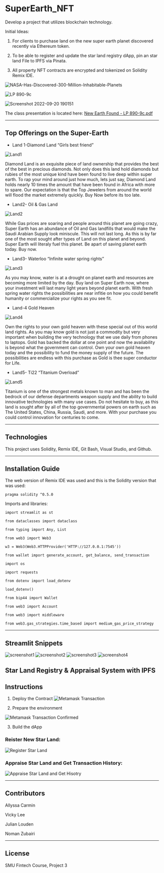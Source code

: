 # SuperEarth_NFT

Develop a project that utilizes blockchain technology. 

Initial Ideas:
 1. For clients to purchase land on the new super earth planet discovered recently via Ethereum token.
 
 2. To be able to register and update the star land registry dApp, pin an star land File to IPFS via Pinata.
 
 3. All property NFT contracts are encrypted and tokenized on Solidity Remix IDE.

![NASA-Has-Discovered-300-Million-Inhabitable-Planets](https://user-images.githubusercontent.com/103230949/192163101-17ee432e-f5cd-4478-abd8-cc1a43af43f1.jpg)

![LP 890-9c](https://user-images.githubusercontent.com/103230949/192163074-cb68c627-55d6-4f25-8b51-7ad3c822c8ce.png)

![Screenshot 2022-09-20 190151](https://user-images.githubusercontent.com/103230949/192163098-95eecc1f-ced6-4eb6-ad09-36cf8693c0e2.png)

The class presentation is located here: [New Earth Found - LP 890-9c.pdf](https://github.com/Loudju/project3_fintech/files/9641826/New.Earth.Found.-.LP.890-9c.pdf)

---
## Top Offerings on the Super-Earth

 - Land 1-Diamond Land “Girls best friend”
 
![Land1](https://user-images.githubusercontent.com/103230949/192176522-62017aab-c0bb-4b9b-b278-e855af807046.jpg)

Diamond Land is an exquisite piece of land ownership that provides the best of the best in precious diamonds. Not only does this land hold diamonds but rubies of the most unique kind have been found to live deep within super earth. To rap your mind around just how much, lets just say, Diamond Land holds nearly 10 times the amount that have been found in Africa with more to spare. Our expectation is that the Top Jewelers from around the world will flood the market extremely quickly. Buy Now before its too late.


 - Land2- Oil & Gas Land
 
![Land2](https://user-images.githubusercontent.com/103230949/192176527-82ad9908-83c9-4dde-a954-2b13dc3d80cd.jpg)

While Gas prices are soaring and people around this planet are going crazy, Super Earth has an abundance of Oil and Gas landfills that would make  the Saudi Arabian Supply look miniscule. This will not last long. As this is by far one of the most sought after types of Land on this planet and beyond. Super Earth will literaly fuel this planet. Be apart of saving planet earth today. Buy now.


 - Land3- Waterloo “Infinite water spring rights”
 
![Land3](https://user-images.githubusercontent.com/103230949/192176538-841c6b00-b8bb-4702-a9b5-00e8cf48f018.jpg)

As you may know, water is at a drought on planet earth and resources are becoming more limited by the day. Buy land on Super Earth now, where your investment will last many light years beyond planet earth. With fresh spring water rights the possibilities are near infitie on how you could benefit humanity or commercialize your rights as you see fit.


 - Land-4 Gold Heaven
 
![Land4](https://user-images.githubusercontent.com/103230949/192176544-3d83ecc0-1524-470c-a103-d1cc1f3013cd.jpg)

Own the rights to your own gold heaven with these special out of this world land rights. As you may know gold is not just a commodity but very important when building the very technology that we use daily from phones to laptops. Gold has backed the dollar at one point and now the availability is beyond what the government can control. Own your own gold heaven today and the possibility to fund the money supply of the future. The possibilities are endless with this purchase as Gold is thee super conductor for Life.

 - Land5- Ti22 “Titanium Overload”
 
![Land5](https://user-images.githubusercontent.com/103230949/192176553-4c0a4040-2f99-41d9-8455-58e89331c1ac.jpg)

Titanium is one of the strongest metals known to man and has been the bedrock of our defense departments weapon supply and the ability to build innovative technologies with many use cases. Do not hesitate to buy, as this land is sought after by all of the top governmental powers on earth such as The United States, China, Russia, Saudi, and more. With your purchase you could control innovation for centuries to come.

---

## Technologies

This project uses Solidity, Remix IDE, Git Bash, Visual Studio, and Github.

---

## Installation Guide

The web version of Remix IDE was used and this is the Solidity version that was used:

    pragma solidity ^0.5.0


Imports and libraries:

    import streamlit as st

    from dataclasses import dataclass

    from typing import Any, List

    from web3 import Web3

    w3 = Web3(Web3.HTTPProvider('HTTP://127.0.0.1:7545'))

    from wallet import generate_account, get_balance, send_transaction

    import os

    import requests

    from dotenv import load_dotenv

    load_dotenv()

    from bip44 import Wallet

    from web3 import Account

    from web3 import middleware

    from web3.gas_strategies.time_based import medium_gas_price_strategy

---

## Streamlit Snippets

![screenshot1](streamlit_screenshots/screenshot1.png)
![screenshot2](streamlit_screenshots/screenshot2.png)
![screenshot3](streamlit_screenshots/screenshot3.png)
![screenshot4](streamlit_screenshots/screenshot4.png)

## Star Land Registry & Appraisal System with IPFS

## Instructions
  1. Deploy the Contract
![Metamask Transaction](https://user-images.githubusercontent.com/103230949/192166192-cbbf0137-8532-4831-8ece-7c7ba3647150.png)

  2. Prepare the environment
  
 ![Metamask Transaction Confirmed](https://user-images.githubusercontent.com/103230949/192166203-bc46f139-da53-4571-ba24-2bed5370a097.png)
 
  3. Build the dApp
  
### Reister New Star Land:

![Register Star Land](https://user-images.githubusercontent.com/103230949/192166212-59d08168-93c7-4dc9-a3ad-619230171135.png)

### Appraise Star Land and Get Transaction History:

![Appraise Star Land and Get Hisotry](https://user-images.githubusercontent.com/103230949/192166215-bb54d892-b66f-4fff-8d5d-022e5b1cd8e5.png)

---

## Contributors

Allyssa Carmin

Vicky Lee

Julian Louden

Noman Zubairi

---

## License

SMU Fintech Course, Project 3
